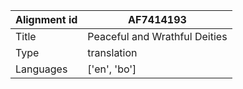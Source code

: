 |Alignment id | AF7414193
| --- | --- 
|Title | Peaceful and Wrathful Deities 
|Type | translation
|Languages | ['en', 'bo']